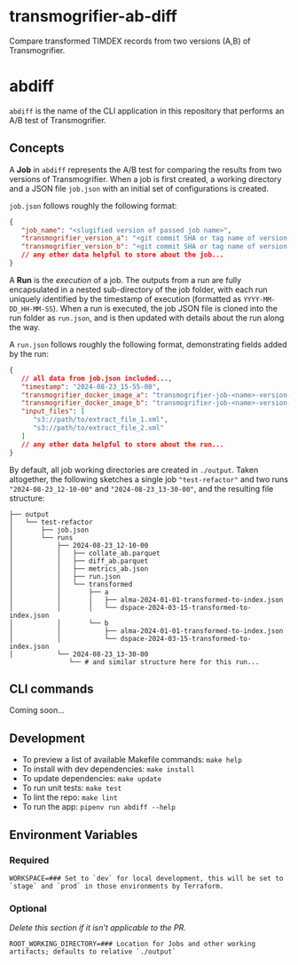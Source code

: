# transmogrifier-ab-diff

Compare transformed TIMDEX records from two versions (A,B) of Transmogrifier.

# abdiff

`abdiff` is the name of the CLI application in this repository that performs an A/B test of Transmogrifier.

## Concepts

A **Job** in `abdiff` represents the A/B test for comparing the results from two versions of Transmogrifier.  When a job is first created, a working directory and a JSON file `job.json` with an initial set of configurations is created.

`job.json` follows roughly the following format:

```json
{
   "job_name": "<slugified version of passed job name>",
   "transmogrifier_version_a": "<git commit SHA or tag name of version 'A' of Transmogrifier>",
   "transmogrifier_version_b": "<git commit SHA or tag name of version 'B' of Transmogrifier>",
   // any other data helpful to store about the job...
}
```

A **Run** is the _execution_ of a job. The outputs from a run are fully encapsulated in a nested sub-directory of the job folder, with each run uniquely identified by the timestamp of execution (formatted as `YYYY-MM-DD_HH-MM-SS`). When a run is executed, the job JSON file is cloned into the run folder as `run.json`, and is then updated with details about the run along the way.

A `run.json` follows roughly the following format, demonstrating fields added by the run:

```json
{
   // all data from job.json included...,
   "timestamp": "2024-08-23_15-55-00",
   "transmogrifier_docker_image_a": "transmogrifier-job-<name>-version-a:latest",
   "transmogrifier_docker_image_b": "transmogrifier-job-<name>-version-b:latest",
   "input_files": [
      "s3://path/to/extract_file_1.xml",
      "s3://path/to/extract_file_2.xml"
   ]
   // any other data helpful to store about the run...
}
```

By default, all job working directories are created in `./output`.  Taken altogether, the following sketches a single job `"test-refactor"` and two runs `"2024-08-23_12-10-00"` and `"2024-08-23_13-30-00"`, and the resulting file structure:

```text
├── output
│   └── test-refactor
│       ├── job.json
│       └── runs
│           ├── 2024-08-23_12-10-00
│           │   ├── collate_ab.parquet
│           │   ├── diff_ab.parquet
│           │   ├── metrics_ab.json
│           │   ├── run.json
│           │   └── transformed
│           │       ├── a
│           │       │   ├── alma-2024-01-01-transformed-to-index.json
│           │       │   └── dspace-2024-03-15-transformed-to-index.json
│           │       └── b
│           │           ├── alma-2024-01-01-transformed-to-index.json
│           │           └── dspace-2024-03-15-transformed-to-index.json
│           └── 2024-08-23_13-30-00
               └── # and similar structure here for this run...
```

## CLI commands

Coming soon...

## Development

- To preview a list of available Makefile commands: `make help`
- To install with dev dependencies: `make install`
- To update dependencies: `make update`
- To run unit tests: `make test`
- To lint the repo: `make lint`
- To run the app: `pipenv run abdiff --help`

## Environment Variables

### Required

```shell
WORKSPACE=### Set to `dev` for local development, this will be set to `stage` and `prod` in those environments by Terraform.
```

### Optional

_Delete this section if it isn't applicable to the PR._

```shell
ROOT_WORKING_DIRECTORY=### Location for Jobs and other working artifacts; defaults to relative `./output`
```




